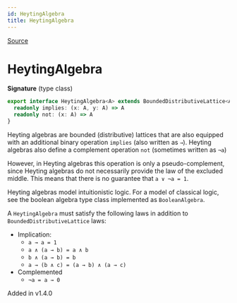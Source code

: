 ```yaml
---
id: HeytingAlgebra
title: HeytingAlgebra
---
```


[Source](https://github.com/gcanti/fp-ts/blob/master/src/HeytingAlgebra.ts)

# HeytingAlgebra

**Signature** (type class)

```ts
export interface HeytingAlgebra<A> extends BoundedDistributiveLattice<A> {
  readonly implies: (x: A, y: A) => A
  readonly not: (x: A) => A
}
```

Heyting algebras are bounded (distributive) lattices that are also equipped with an additional binary operation
`implies` (also written as `→`). Heyting algebras also define a complement operation `not` (sometimes written as
`¬a`)

However, in Heyting algebras this operation is only a pseudo-complement, since Heyting algebras do not necessarily
provide the law of the excluded middle. This means that there is no guarantee that `a ∨ ¬a = 1`.

Heyting algebras model intuitionistic logic. For a model of classical logic, see the boolean algebra type class
implemented as `BooleanAlgebra`.

A `HeytingAlgebra` must satisfy the following laws in addition to `BoundedDistributiveLattice` laws:

- Implication:
  - `a → a = 1`
  - `a ∧ (a → b) = a ∧ b`
  - `b ∧ (a → b) = b`
  - `a → (b ∧ c) = (a → b) ∧ (a → c)`
- Complemented
  - `¬a = a → 0`

Added in v1.4.0
